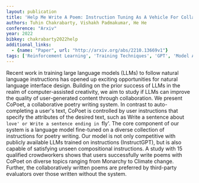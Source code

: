 ```yaml
---
layout: publication
title: 'Help Me Write A Poem: Instruction Tuning As A Vehicle For Collaborative Poetry Writing'
authors: Tuhin Chakrabarty, Vishakh Padmakumar, He He
conference: "Arxiv"
year: 2022
bibkey: chakrabarty2022help
additional_links:
  - {name: "Paper", url: "http://arxiv.org/abs/2210.13669v1"}
tags: ['Reinforcement Learning', 'Training Techniques', 'GPT', 'Model Architecture']
---
```

Recent work in training large language models (LLMs) to follow natural
language instructions has opened up exciting opportunities for natural language
interface design. Building on the prior success of LLMs in the realm of
computer-assisted creativity, we aim to study if LLMs can improve the quality
of user-generated content through collaboration. We present CoPoet, a
collaborative poetry writing system. In contrast to auto-completing a user's
text, CoPoet is controlled by user instructions that specify the attributes of
the desired text, such as Write a sentence about `love' or Write a sentence
ending in `fly'. The core component of our system is a language model
fine-tuned on a diverse collection of instructions for poetry writing. Our
model is not only competitive with publicly available LLMs trained on
instructions (InstructGPT), but is also capable of satisfying unseen
compositional instructions. A study with 15 qualified crowdworkers shows that
users successfully write poems with CoPoet on diverse topics ranging from
Monarchy to Climate change. Further, the collaboratively written poems are
preferred by third-party evaluators over those written without the system.
